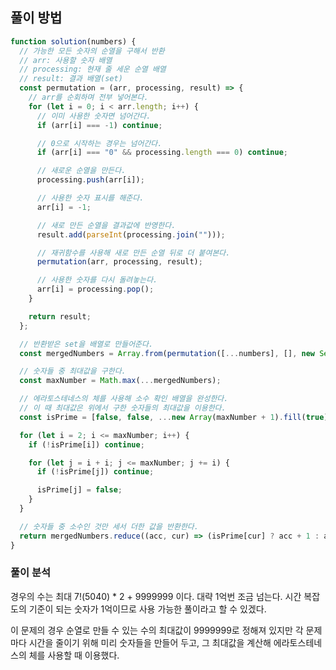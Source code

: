 ## 풀이 방법

```js
function solution(numbers) {
  // 가능한 모든 숫자의 순열을 구해서 반환
  // arr: 사용할 숫자 배열
  // processing: 현재 줄 세운 순열 배열
  // result: 결과 배열(set)
  const permutation = (arr, processing, result) => {
    // arr를 순회하며 전부 넣어본다.
    for (let i = 0; i < arr.length; i++) {
      // 이미 사용한 숫자면 넘어간다.
      if (arr[i] === -1) continue;

      // 0으로 시작하는 경우는 넘어간다.
      if (arr[i] === "0" && processing.length === 0) continue;

      // 새로운 순열을 만든다.
      processing.push(arr[i]);

      // 사용한 숫자 표시를 해준다.
      arr[i] = -1;

      // 새로 만든 순열을 결과값에 반영한다.
      result.add(parseInt(processing.join("")));

      // 재귀함수를 사용해 새로 만든 순열 뒤로 더 붙여본다.
      permutation(arr, processing, result);

      // 사용한 숫자를 다시 돌려놓는다.
      arr[i] = processing.pop();
    }

    return result;
  };

  // 반환받은 set을 배열로 만들어준다.
  const mergedNumbers = Array.from(permutation([...numbers], [], new Set()));

  // 숫자들 중 최대값을 구한다.
  const maxNumber = Math.max(...mergedNumbers);

  // 에라토스테네스의 체를 사용해 소수 확인 배열을 완성한다.
  // 이 때 최대값은 위에서 구한 숫자들의 최대값을 이용한다.
  const isPrime = [false, false, ...new Array(maxNumber + 1).fill(true)];

  for (let i = 2; i <= maxNumber; i++) {
    if (!isPrime[i]) continue;

    for (let j = i + i; j <= maxNumber; j += i) {
      if (!isPrime[j]) continue;

      isPrime[j] = false;
    }
  }

  // 숫자들 중 소수인 것만 세서 더한 값을 반환한다.
  return mergedNumbers.reduce((acc, cur) => (isPrime[cur] ? acc + 1 : acc), 0);
}
```

### 풀이 분석

경우의 수는 최대 7!(5040) \* 2 + 9999999 이다. 대략 1억번 조금 넘는다. 시간 복잡도의 기준이 되는 숫자가 1억이므로 사용 가능한 풀이라고 할 수 있겠다.

이 문제의 경우 순열로 만들 수 있는 수의 최대값이 9999999로 정해져 있지만 각 문제마다 시간을 줄이기 위해 미리 숫자들을 만들어 두고, 그 최대값을 계산해 에라토스테네스의 체를 사용할 때 이용했다.
